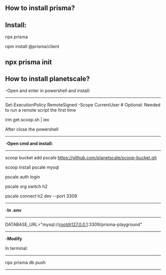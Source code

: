 ## How to install prisma?
Install:
---
npx prisma

npm install @prisma/client

npx prisma init
---  

## How to install planetscale?
-Open and enter in powershell and install:

---

Set-ExecutionPolicy RemoteSigned -Scope CurrentUser # Optional: Needed to run a remote script the first time

irm get.scoop.sh | iex

After close the powershell

---

-**Open cmd and install:**

---

scoop bucket add pscale https://github.com/planetscale/scoop-bucket.git

scoop install pscale mysql

pscale auth login

pscale org switch h2

pscale connect h2 dev --port 3309

---

-**In .env** 

---
DATABASE_URL="mysql://root@127.0.0.1:3309/prisma-playground"

---

-**Modify** 

In terminal:

---

npx prisma db push

---







